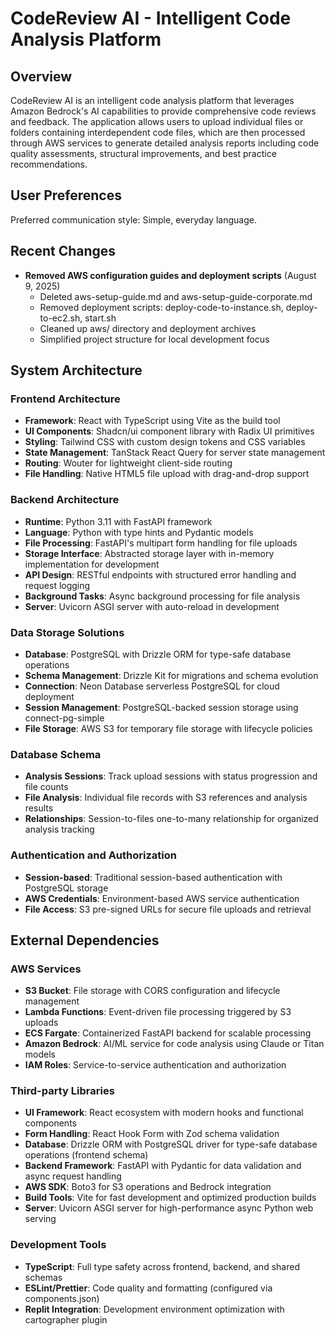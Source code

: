 # CodeReview AI - Intelligent Code Analysis Platform

## Overview

CodeReview AI is an intelligent code analysis platform that leverages Amazon Bedrock's AI capabilities to provide comprehensive code reviews and feedback. The application allows users to upload individual files or folders containing interdependent code files, which are then processed through AWS services to generate detailed analysis reports including code quality assessments, structural improvements, and best practice recommendations.

## User Preferences

Preferred communication style: Simple, everyday language.

## Recent Changes

- **Removed AWS configuration guides and deployment scripts** (August 9, 2025)
  - Deleted aws-setup-guide.md and aws-setup-guide-corporate.md
  - Removed deployment scripts: deploy-code-to-instance.sh, deploy-to-ec2.sh, start.sh
  - Cleaned up aws/ directory and deployment archives
  - Simplified project structure for local development focus

## System Architecture

### Frontend Architecture
- **Framework**: React with TypeScript using Vite as the build tool
- **UI Components**: Shadcn/ui component library with Radix UI primitives
- **Styling**: Tailwind CSS with custom design tokens and CSS variables
- **State Management**: TanStack React Query for server state management
- **Routing**: Wouter for lightweight client-side routing
- **File Handling**: Native HTML5 file upload with drag-and-drop support

### Backend Architecture
- **Runtime**: Python 3.11 with FastAPI framework
- **Language**: Python with type hints and Pydantic models
- **File Processing**: FastAPI's multipart form handling for file uploads
- **Storage Interface**: Abstracted storage layer with in-memory implementation for development
- **API Design**: RESTful endpoints with structured error handling and request logging
- **Background Tasks**: Async background processing for file analysis
- **Server**: Uvicorn ASGI server with auto-reload in development

### Data Storage Solutions
- **Database**: PostgreSQL with Drizzle ORM for type-safe database operations
- **Schema Management**: Drizzle Kit for migrations and schema evolution
- **Connection**: Neon Database serverless PostgreSQL for cloud deployment
- **Session Management**: PostgreSQL-backed session storage using connect-pg-simple
- **File Storage**: AWS S3 for temporary file storage with lifecycle policies

### Database Schema
- **Analysis Sessions**: Track upload sessions with status progression and file counts
- **File Analysis**: Individual file records with S3 references and analysis results
- **Relationships**: Session-to-files one-to-many relationship for organized analysis tracking

### Authentication and Authorization
- **Session-based**: Traditional session-based authentication with PostgreSQL storage
- **AWS Credentials**: Environment-based AWS service authentication
- **File Access**: S3 pre-signed URLs for secure file uploads and retrieval

## External Dependencies

### AWS Services
- **S3 Bucket**: File storage with CORS configuration and lifecycle management
- **Lambda Functions**: Event-driven file processing triggered by S3 uploads
- **ECS Fargate**: Containerized FastAPI backend for scalable processing
- **Amazon Bedrock**: AI/ML service for code analysis using Claude or Titan models
- **IAM Roles**: Service-to-service authentication and authorization

### Third-party Libraries
- **UI Framework**: React ecosystem with modern hooks and functional components
- **Form Handling**: React Hook Form with Zod schema validation
- **Database**: Drizzle ORM with PostgreSQL driver for type-safe database operations (frontend schema)
- **Backend Framework**: FastAPI with Pydantic for data validation and async request handling
- **AWS SDK**: Boto3 for S3 operations and Bedrock integration
- **Build Tools**: Vite for fast development and optimized production builds
- **Server**: Uvicorn ASGI server for high-performance async Python web serving

### Development Tools
- **TypeScript**: Full type safety across frontend, backend, and shared schemas
- **ESLint/Prettier**: Code quality and formatting (configured via components.json)
- **Replit Integration**: Development environment optimization with cartographer plugin